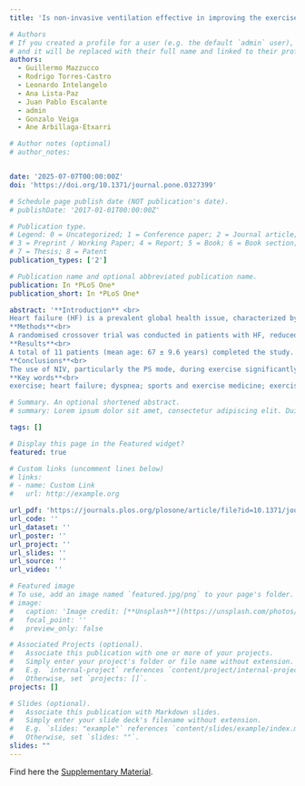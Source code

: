 ```yaml
---
title: 'Is non-invasive ventilation effective in improving the exercise capacity in patients with cardiac heart failure?: A randomised crossover trial'

# Authors
# If you created a profile for a user (e.g. the default `admin` user), write the username (folder name) here
# and it will be replaced with their full name and linked to their profile.
authors:
  - Guillermo Mazzucco
  - Rodrigo Torres-Castro
  - Leonardo Intelangelo
  - Ana Lista-Paz
  - Juan Pablo Escalante
  - admin
  - Gonzalo Veiga
  - Ane Arbillaga-Etxarri

# Author notes (optional)
# author_notes:


date: '2025-07-07T00:00:00Z'
doi: 'https://doi.org/10.1371/journal.pone.0327399'

# Schedule page publish date (NOT publication's date).
# publishDate: '2017-01-01T00:00:00Z'

# Publication type.
# Legend: 0 = Uncategorized; 1 = Conference paper; 2 = Journal article;
# 3 = Preprint / Working Paper; 4 = Report; 5 = Book; 6 = Book section;
# 7 = Thesis; 8 = Patent
publication_types: ['2']

# Publication name and optional abbreviated publication name.
publication: In *PLoS One*
publication_short: In *PLoS One*

abstract: '**Introduction** <br>
Heart failure (HF) is a prevalent global health issue, characterized by the heart’s inability to effectively pump or fill with blood, leading to inadequate cardiac output. Despite advances in medical treatments, exercise intolerance remains a significant challenge, impacting their quality of life and contributing to frequent hospitalizations. Recent studies suggest that non-invasive ventilation (NIV) may further enhance exercise performance by reducing ventilatory workload and fatigue. However, limited research has directly compared different ventilatory modes during exercise in patients with heart failure. This study aims to evaluate the effects of two NIV devices on exercise capacity.<br>
**Methods**<br>
A randomised crossover trial was conducted in patients with HF, reduced ejection fraction (&le; 40%), New York Heart Association functional class I-III and clinically stable. All participants underwent an initial assessment followed by an incremental exercise test to determine maximum aerobic velocity. They were then randomized to perform three constant work rate tests on separate days under three conditions: (1) with Continuous Positive Airway Pressure (CPAP), (2) with pressure support (PS) and (3) without NIV. The primary outcome was time to exhaustion. Key physiological variables were recorded during each test. Participants were recruited and completed all testing between April 29 and July 18, 2022. ClinicalTrials.gov registration number: NCT05433610.<br>
**Results**<br>
A total of 11 patients (mean age: 67 ± 9.6 years) completed the study. Exercise duration was significantly longer in the pressure support group (9.8 ± 6.2 minutes) compared to the CPAP group (8.9 ± 6.0 minutes) and the control group (7.3 ± 6.2 minutes) (p = 0.043). No significant differences were found in average heart rate (HR), final HR, or oxygen saturation (SpO₂) between the groups (p > 0.05). Similarly, dyspnea and leg fatigue (modified Borg scale) showed no statistically significant differences between conditions (p > 0.05).<br>
**Conclusions**<br>
The use of NIV, particularly the PS mode, during exercise significantly improved exercise duration in patients with HF compared to CPAP or no ventilatory support.<br>
**Key words**<br> 
exercise; heart failure; dyspnea; sports and exercise medicine; exercise therapy'

# Summary. An optional shortened abstract.
# summary: Lorem ipsum dolor sit amet, consectetur adipiscing elit. Duis posuere tellus ac convallis placerat. Proin tincidunt magna sed ex sollicitudin condimentum.

tags: []

# Display this page in the Featured widget?
featured: true

# Custom links (uncomment lines below)
# links:
# - name: Custom Link
#   url: http://example.org

url_pdf: 'https://journals.plos.org/plosone/article/file?id=10.1371/journal.pone.0327399&type=printable'
url_code: ''
url_dataset: ''
url_poster: ''
url_project: ''
url_slides: ''
url_source: ''
url_video: ''

# Featured image
# To use, add an image named `featured.jpg/png` to your page's folder.
# image:
#   caption: 'Image credit: [**Unsplash**](https://unsplash.com/photos/pLCdAaMFLTE)'
#   focal_point: ''
#   preview_only: false

# Associated Projects (optional).
#   Associate this publication with one or more of your projects.
#   Simply enter your project's folder or file name without extension.
#   E.g. `internal-project` references `content/project/internal-project/index.md`.
#   Otherwise, set `projects: []`.
projects: []

# Slides (optional).
#   Associate this publication with Markdown slides.
#   Simply enter your slide deck's filename without extension.
#   E.g. `slides: "example"` references `content/slides/example/index.md`.
#   Otherwise, set `slides: ""`.
slides: ""
---
```



Find here the [Supplementary Material](https://journals.plos.org/plosone/article?id=10.1371/journal.pone.0327399#sec026).
